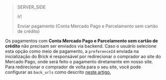 > SERVER_SIDE
>
> h1
>
> Enviar pagamento (Conta Mercado Pago e Parcelamento sem cartão de crédito)

Os pagamentos com **Conta Mercado Pago e Parcelamento sem cartão de crédito** não precisam ser enviados via backend. Caso o usuário selecione esta opção como meio de pagamento, a `preferenceId` enviada na inicialização do Brick é responsável por redirecionar o comprador ao site do Mercado Pago, onde será feito o pagamento diretamente em nosso site. Para redirecionar o comprador de volta para o seu site, você pode configurar as `back_urls` como descrito [neste artigo.](/developers/pt/docs/checkout-bricks/payment-brick/additional-customization/preferences#bookmark_redirecione_o_comprador_para_o_seu_site)